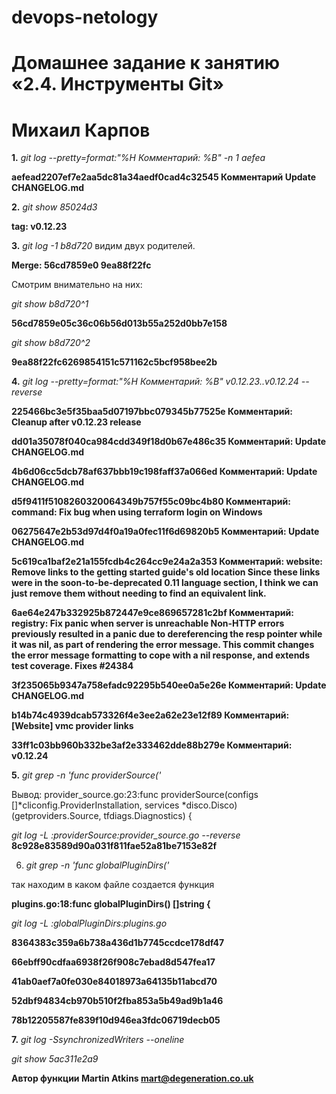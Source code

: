 # devops-netology

# Домашнее задание к занятию «2.4. Инструменты Git»
# Михаил Карпов


**1.** _git log --pretty=format:"%H Комментарий: %B" -n 1 aefea_

**aefead2207ef7e2aa5dc81a34aedf0cad4c32545 Комментарий Update CHANGELOG.md**

**2.** _git show 85024d3_

**tag: v0.12.23**

**3.** _git log -1 b8d720_ видим двух родителей.

**Merge: 56cd7859e0 9ea88f22fc**

Смотрим внимательно на них:

_git show b8d720^1_

**56cd7859e05c36c06b56d013b55a252d0bb7e158**

_git show b8d720^2_

**9ea88f22fc6269854151c571162c5bcf958bee2b**

**4.** _git log --pretty=format:"%H Комментарий: %B" v0.12.23..v0.12.24 --reverse_

**225466bc3e5f35baa5d07197bbc079345b77525e Комментарий: Cleanup after v0.12.23 release**

**dd01a35078f040ca984cdd349f18d0b67e486c35 Комментарий: Update CHANGELOG.md**

**4b6d06cc5dcb78af637bbb19c198faff37a066ed Комментарий: Update CHANGELOG.md**

**d5f9411f5108260320064349b757f55c09bc4b80 Комментарий: command: Fix bug when using terraform login on Windows**

**06275647e2b53d97d4f0a19a0fec11f6d69820b5 Комментарий: Update CHANGELOG.md**

**5c619ca1baf2e21a155fcdb4c264cc9e24a2a353 Комментарий: website: Remove links to the getting started guide's old location Since these links were in the soon-to-be-deprecated 0.11 language section, I think we can just remove them without needing to find an equivalent link.**

**6ae64e247b332925b872447e9ce869657281c2bf Комментарий: registry: Fix panic when server is unreachable Non-HTTP errors previously resulted in a panic due to dereferencing the
resp pointer while it was nil, as part of rendering the error message.
This commit changes the error message formatting to cope with a nil
response, and extends test coverage. Fixes #24384**

**3f235065b9347a758efadc92295b540ee0a5e26e Комментарий: Update CHANGELOG.md**

**b14b74c4939dcab573326f4e3ee2a62e23e12f89 Комментарий: [Website] vmc provider links**

**33ff1c03bb960b332be3af2e333462dde88b279e Комментарий: v0.12.24**

**5.** _git grep -n 'func providerSource('_

Вывод: provider_source.go:23:func providerSource(configs []*cliconfig.ProviderInstallation, services *disco.Disco) (getproviders.Source, tfdiags.Diagnostics) {

_git log -L :providerSource:provider_source.go --reverse_
**8c928e83589d90a031f811fae52a81be7153e82f**

6. _git grep -n 'func globalPluginDirs('_

так находим в каком файле создается функция

**plugins.go:18:func globalPluginDirs() []string {**

_git log -L :globalPluginDirs:plugins.go_

**8364383c359a6b738a436d1b7745ccdce178df47** 

**66ebff90cdfaa6938f26f908c7ebad8d547fea17**

**41ab0aef7a0fe030e84018973a64135b11abcd70**

**52dbf94834cb970b510f2fba853a5b49ad9b1a46**

**78b12205587fe839f10d946ea3fdc06719decb05**

**7.** _git log -SsynchronizedWriters --oneline_

_git show 5ac311e2a9_

**Автор функции Martin Atkins <mart@degeneration.co.uk>**